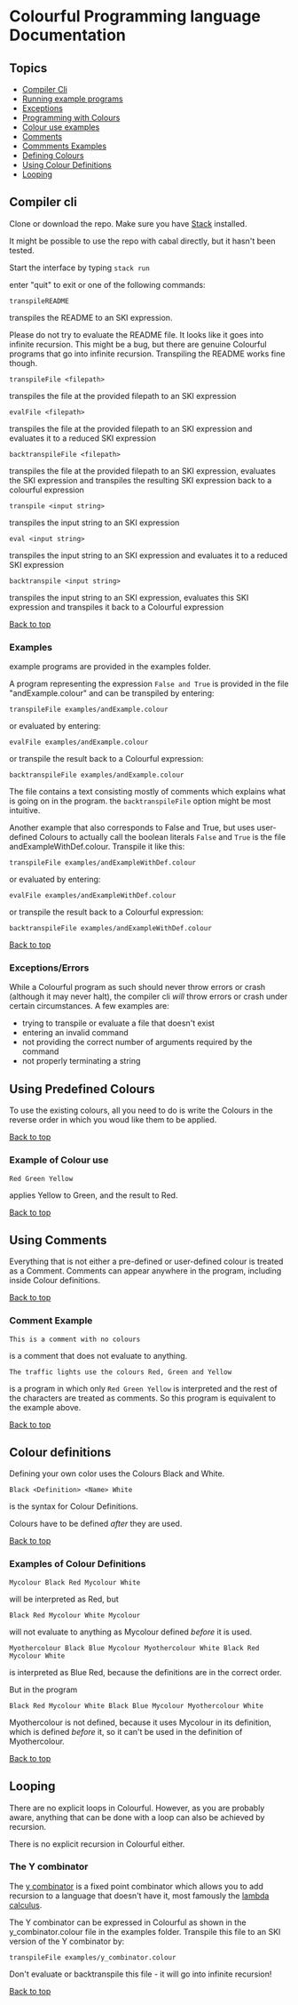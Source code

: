 # Colourful Programming language Documentation 
<a id="top"></a>

## Topics
* [Compiler Cli](#cli)
* [Running example programs](#cli-ex)
* [Exceptions](#errors)
* [Programming with Colours](#colour-use)
* [Colour use examples](#colour-use-ex)
* [Comments](#comments)
* [Commments Examples](#comments-ex)
* [Defining Colours](#colour-def)
* [Using Colour Definitions](#colour-def-ex)
* [Looping](#loop)

<a id="cli"></a>
## Compiler cli

Clone or download the repo. Make sure you have [Stack](https://docs.haskellstack.org/en/stable/) installed.

It might be possible to use the repo with cabal directly, but it hasn't been tested.

Start the interface by typing `stack run`

enter "quit" to exit or one of the following commands:


`transpileREADME`

transpiles the README to an SKI expression.

Please do not try to evaluate the README file. It looks like it goes into infinite recursion. This might be a bug, but there are genuine Colourful programs that go into infinite recursion. Transpiling the README works fine though.

`transpileFile <filepath>`

transpiles the file at the provided filepath to an SKI expression

`evalFile <filepath>`

transpiles the file at the provided filepath to an SKI expression and evaluates it to a reduced SKI expression

`backtranspileFile <filepath>`

transpiles the file at the provided filepath to an SKI expression, evaluates the SKI expression and transpiles the resulting SKI expression back to a colourful expression

`transpile <input string>`

transpiles the input string to an SKI expression

`eval <input string>`

transpiles the input string to an SKI expression and evaluates it to a reduced SKI expression

`backtranspile <input string>`

transpiles the input string to an SKI expression, evaluates this SKI expression and transpiles it back to a Colourful expression

[Back to top](#top)

<a id="cli-ex"></a>
### Examples 

example programs are provided in the examples folder.

A program representing the expression `False and True` is provided in the file "andExample.colour" and can be transpiled by entering:

`transpileFile examples/andExample.colour`

or evaluated by entering:

`evalFile examples/andExample.colour`

or transpile the result back to a Colourful expression:

`backtranspileFile examples/andExample.colour`

The file contains a text consisting mostly of comments which explains what is going on in the program. the `backtranspileFile` option might be most intuitive.

Another example that also corresponds to False and True, but uses user-defined Colours to actually
call the boolean literals `False` and `True` is the file andExampleWithDef.colour.
Transpile it like this:

`transpileFile examples/andExampleWithDef.colour`

or evaluated by entering:

`evalFile examples/andExampleWithDef.colour`

or transpile the result back to a Colourful expression:

`backtranspileFile examples/andExampleWithDef.colour`

[Back to top](#top)

<a id="errors"></a>
### Exceptions/Errors

While a Colourful program as such should never throw errors or crash (although it may never halt), the compiler cli *will* throw errors or crash under certain circumstances. A few examples are:
* trying to transpile or evaluate a file that doesn't exist
* entering an invalid command
* not providing the correct number of arguments required by the command
* not properly terminating a string
<a id="colour-use"></a>
## Using Predefined Colours

To use the existing colours, all you need to do is write the Colours in the reverse order in which you woud like them to be applied.

[Back to top](#top)

<a id="colour-use-ex"></a>
### Example of Colour use

`Red Green Yellow`

applies Yellow to Green, and the result to Red.

[Back to top](#top)

<a id="comments"></a>
## Using Comments

Everything that is not either a pre-defined or user-defined colour is treated as a Comment. Comments can appear anywhere in the program, including inside Colour definitions. 

[Back to top](#top)

<a id="comments-ex"></a>
### Comment Example

`This is a comment with no colours`

is a comment that does not evaluate to anything.

`The traffic lights use the colours Red, Green and Yellow`

is a program in which only `Red Green Yellow` is interpreted and the rest of the characters are treated as comments. So this program is equivalent to the example above.

[Back to top](#top)

<a id="colour-def"></a>
## Colour definitions

Defining your own color uses the Colours Black and White.

`Black <Definition> <Name> White` 

is the syntax for Colour Definitions.

Colours have to be defined *after* they are used.

[Back to top](#top)

<a id="colour-def-ex"></a>
### Examples of Colour Definitions

`Mycolour Black Red Mycolour White`

will be interpreted as Red, but

`Black Red Mycolour White Mycolour`

will not evaluate to anything as Mycolour defined *before* it is used.

`Myothercolour Black Blue Mycolour Myothercolour White Black Red Mycolour White`

is interpreted as Blue Red, because the definitions are in the correct order.

But in the program

`Black Red Mycolour White Black Blue Mycolour Myothercolour White`

Myothercolour is not defined, because it uses Mycolour in its definition, which is defined *before* it, so it can't be used in the definition of Myothercolour.

[Back to top](#top)

<a id="loop"></a>
## Looping

There are no explicit loops in Colourful. However, as you are probably aware, anything that can be done with a loop can also be achieved by recursion.

There is no explicit recursion in Colourful either.

### The Y combinator

The [y combinator](https://en.wikipedia.org/wiki/Fixed-point_combinator#Y_combinator) is a fixed point combinator which allows you to add recursion to a language that doesn't have it, most famously the [lambda calculus](https://en.wikipedia.org/wiki/Lambda_calculus).

The Y combinator can be expressed in Colourful as shown in the y_combinator.colour file in the examples folder. Transpile this file to an SKI version of the Y combinator by:

`transpileFile examples/y_combinator.colour`

Don't evaluate or backtranspile this file - it will go into infinite recursion!

[Back to top](#top)